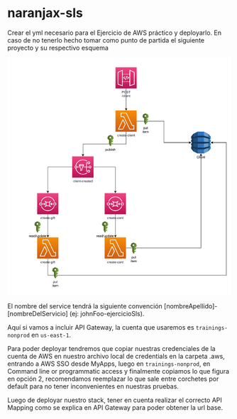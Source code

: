 # naranjax-sls
Crear el yml necesario para el Ejercicio de AWS práctico y deployarlo. En caso de no tenerlo hecho tomar como punto de partida el siguiente proyecto y su respectivo esquema

![SERVERLESS DIAGRAM](./diagram.png)

El nombre del service tendrá la siguiente convención [nombreApellido]-[nombreDelServicio] (ej: johnFoo-ejercicioSls).

Aquí si vamos a incluir API Gateway, la cuenta que usaremos es `trainings-nonprod` en `us-east-1`.

Para poder deployar tendremos que copiar nuestras credenciales de la cuenta de AWS en nuestro archivo local de credentials en la carpeta .aws, entrando a AWS SSO desde MyApps, luego en `trainings-nonprod`, en Command line or programmatic access y finalmente copiamos lo que figura en opción 2, recomendamos reemplazar lo que sale entre corchetes por default para no tener inconvenientes en nuestras pruebas.

Luego de deployar nuestro stack, tener en cuenta realizar el correcto API Mapping como se explica en API Gateway para poder obtener la url base.